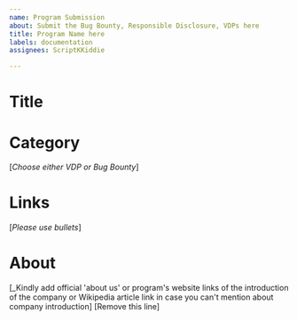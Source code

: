 ```yaml
---
name: Program Submission
about: Submit the Bug Bounty, Responsible Disclosure, VDPs here
title: Program Name here
labels: documentation
assignees: ScriptKKiddie

---
```


# Title

# Category
[_Choose either VDP or Bug Bounty_]

# Links
[_Please use bullets_]

# About
[_Kindly add official 'about us' or program's website links of the introduction of the company or Wikipedia article link in case you can't mention about company introduction] [Remove this line]
